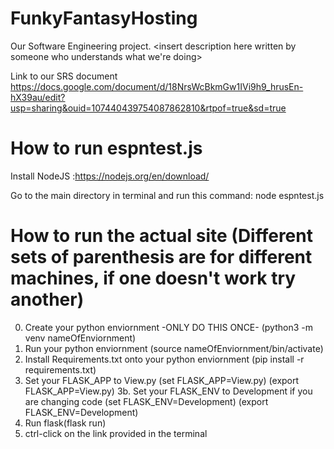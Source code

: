 # FunkyFantasyHosting
Our Software Engineering project. <insert description here written by someone who understands what we're doing>

Link to our SRS document https://docs.google.com/document/d/18NrsWcBkmGw1IVi9h9_hrusEn-hX39au/edit?usp=sharing&ouid=107440439754087862810&rtpof=true&sd=true

# How to run espntest.js
Install NodeJS :https://nodejs.org/en/download/

Go to the main directory in terminal and run this command: node espntest.js

# How to run the actual site (Different sets of parenthesis are for different machines, if one doesn't work try another)
0. Create your python enviornment -ONLY DO THIS ONCE- (python3 -m venv nameOfEnviornment)
1. Run your python enviornment (source nameOfEnviornment/bin/activate)
2. Install Requirements.txt onto your python enviornment (pip install -r requirements.txt)
3. Set your FLASK_APP to View.py (set FLASK_APP=View.py) (export FLASK_APP=View.py)
3b. Set your FLASK_ENV to Development if you are changing code (set FLASK_ENV=Development) (export FLASK_ENV=Development)
4. Run flask(flask run)
5. ctrl-click on the link provided in the terminal

